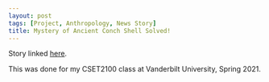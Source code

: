 ```yaml
---
layout: post
tags: [Project, Anthropology, News Story]
title: Mystery of Ancient Conch Shell Solved!
---
```

Story linked [here](https://nbviewer.jupyter.org/github/jeffreycheng3421/jeffreycheng3421.github.io/blob/master/CSET2100/ShellStory.pdf).

This was done for my CSET2100 class at Vanderbilt University, Spring 2021.

